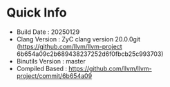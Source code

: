 # Quick Info
* Build Date : 20250129
* Clang Version : ZyC clang version 20.0.0git (https://github.com/llvm/llvm-project 6b654a09c2b689438237252d6f0fbcb25c993703)
* Binutils Version : master
* Compiled Based : https://github.com/llvm/llvm-project/commit/6b654a09

